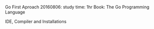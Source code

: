 Go First Aproach
20160806: study time: 1hr
Book: The Go Programming Language

IDE, Compiler and Installations 